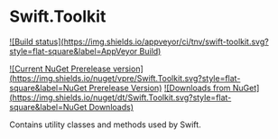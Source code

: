 # Swift.Toolkit

[![Build status](https://img.shields.io/appveyor/ci/tnv/swift-toolkit.svg?style=flat-square&label=AppVeyor Build)](https://ci.appveyor.com/project/tnv/swift-toolkit)

[![Current NuGet Prerelease version](https://img.shields.io/nuget/vpre/Swift.Toolkit.svg?style=flat-square&label=NuGet Prerelease Version)](https://www.nuget.org/packages/Swift.Toolkit)
[![Downloads from NuGet](https://img.shields.io/nuget/dt/Swift.Toolkit.svg?style=flat-square&label=NuGet Downloads)](https://www.nuget.org/packages/Swift.Toolkit)

Contains utility classes and methods used by Swift.
